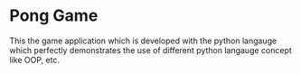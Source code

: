 # Pong Game
This the game application which is developed with the python langauge which perfectly demonstrates the use of different python langauge concept like OOP, etc.
